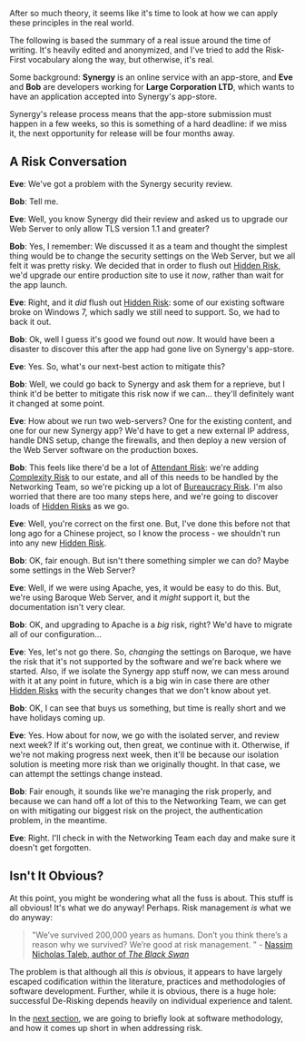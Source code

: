 

After so much theory, it seems like it's time to look at how we can apply these principles in the real world.

The following is based the summary of a real issue around the time of writing.  It's heavily edited and anonymized, and I've tried to add the Risk-First vocabulary along the way, but otherwise, it's real.

Some background:  **Synergy** is an online service with an app-store, and **Eve** and **Bob** are developers working for **Large Corporation LTD**, which wants to have an application accepted into Synergy's app-store.  

Synergy's release process means that the app-store submission must happen in a few weeks, so this is something of a hard deadline: if we miss it, the next opportunity for release will be four months away.

## A Risk Conversation

**Eve**:  We've got a problem with the Synergy security review.  

**Bob**:  Tell me.

**Eve**:  Well, you know Synergy did their review and asked us to upgrade our Web Server to only allow TLS version 1.1 and greater?  

**Bob**:  Yes, I remember:   We discussed it as a team and thought the simplest thing would be to change the security settings on the Web Server, but we all felt it was pretty risky.  We decided that in order to flush out [Hidden Risk](Glossary#hidden-risk), we'd upgrade our entire production site to use it _now_, rather than wait for the app launch.

**Eve**:  Right, and it _did_ flush out [Hidden Risk](Glossary#hidden-risk): some of our existing software broke on Windows 7, which sadly we still need to support.  So, we had to back it out.

**Bob**:  Ok, well I guess it's good we found out _now_.  It would have been a disaster to discover this after the app had gone live on Synergy's app-store.

**Eve**:  Yes.  So, what's our next-best action to mitigate this?  

**Bob**:  Well, we could go back to Synergy and ask them for a reprieve, but I think it'd be better to mitigate this risk now if we can... they'll definitely want it changed at some point.

**Eve**:  How about we run two web-servers?  One for the existing content, and one for our new Synergy app?  We'd have to get a new external IP address, handle DNS setup, change the firewalls, and then deploy a new version of the Web Server software on the production boxes.

**Bob**:  This feels like there'd be a lot of [Attendant Risk](Glossary#attendant-risk):  we're adding [Complexity Risk](Complexity-Risk) to our estate, and all of this needs to be handled by the Networking Team, so we're picking up a lot of [Bureaucracy Risk](Process-Risk#bureaucracy-risk).  I'm also worried that there are too many steps here, and we're going to discover loads of [Hidden Risks](Glossary#hidden-risk) as we go.

**Eve**:  Well, you're correct on the first one.  But, I've done this before not that long ago for a Chinese project, so I know the process - we shouldn't run into any new [Hidden Risk](Glossary#hidden-risk).

**Bob**:  OK, fair enough.  But isn't there something simpler we can do?  Maybe some settings in the Web Server?

**Eve**:  Well, if we were using Apache, yes, it would be easy to do this.  But, we're using Baroque Web Server, and it _might_ support it, but the documentation isn't very clear.

**Bob**:  OK, and upgrading to Apache is a _big_ risk, right?  We'd have to migrate all of our configuration... 

**Eve**:  Yes, let's not go there.  So, _changing_ the settings on Baroque, we have the risk that it's not supported by the software and we're back where we started.  Also, if we isolate the Synergy app stuff now, we can mess around with it at any point in future, which is a big win in case there are other [Hidden Risks](Glossary#hidden-risk) with the security changes that we don't know about yet.

**Bob**:  OK, I can see that buys us something, but time is really short and we have holidays coming up.  

**Eve**:  Yes. How about for now, we go with the isolated server, and review next week?  If it's working out, then great, we continue with it.  Otherwise, if we're not making progress next week, then it'll be because our isolation solution is meeting more risk than we originally thought.   In that case, we can attempt the settings change instead.

**Bob**:  Fair enough, it sounds like we're managing the risk properly, and because we can hand off a lot of this to the Networking Team, we can get on with mitigating our biggest risk on the project, the authentication problem, in the meantime.

**Eve**:  Right.  I'll check in with the Networking Team each day and make sure it doesn't get forgotten.

## Isn't It Obvious?

At this point, you might be wondering what all the fuss is about.   This stuff is all obvious!  It's what we do anyway!  Perhaps.  Risk management _is_ what we do anyway: 
 
 > "We’ve survived 200,000 years as humans.  Don’t you think there’s a reason why we survived? We’re good at risk management. " - [Nassim Nicholas Taleb, author of _The Black Swan_](https://www.zerohedge.com/news/2018-03-13/taleb-best-thing-society-bankruptcy-goldman-sachs)
 
The problem is that although all this _is_ obvious, it appears to have largely escaped codification within the literature, practices and methodologies of software development.  Further, while it is obvious, there is a huge hole:   successful De-Risking depends heavily on individual experience and talent.  

In the [next section](One-Size-Fits-No-One), we are going to briefly look at software methodology, and how it comes up short in when addressing risk.



 